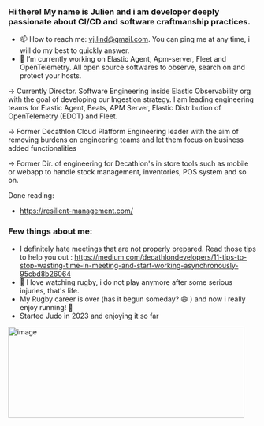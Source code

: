 ### Hi there! My name is Julien and i am developer deeply passionate about CI/CD and software craftmanship practices.

- 📫 How to reach me: vj.lind@gmail.com. You can ping me at any time, i will do my best to quickly answer.
- 🔭 I’m currently working on Elastic Agent, Apm-server, Fleet and OpenTelemetry. All open source softwares to observe, search on and protect your hosts.

&#8594; Currently Director. Software Engineering inside Elastic Observability org with the goal of developing our Ingestion strategy. I am leading engineering teams for Elastic Agent, Beats, APM Server, Elastic Distribution of OpenTelemetry (EDOT) and Fleet.

&#8594; Former Decathlon Cloud Platform Engineering leader with the aim of removing burdens on engineering teams and let them focus on business added functionalities

&#8594; Former Dir. of engineering for Decathlon's in store tools such as mobile or webapp to handle stock management, inventories, POS system and so on.

Done reading:
- https://resilient-management.com/

### Few things about me:
- I definitely hate meetings that are not properly prepared. Read those tips to help you out : https://medium.com/decathlondevelopers/11-tips-to-stop-wasting-time-in-meeting-and-start-working-asynchronously-95cbd8b26064
- 🏉 I love watching rugby, i do not play anymore after some serious injuries, that's life.
- My Rugby career is over (has it begun someday? 😄 ) and now i really enjoy running! 🏃‍
- Started Judo in 2023 and enjoying it so far
<img width="479" height="185" alt="image" src="https://github.com/user-attachments/assets/55c00f1e-ab66-4c5e-8064-b1cae71675c5" />




<!--
Here are some ideas to get you started:
- 🌱 I’m currently learning ...
- 👯 I’m looking to collaborate on ...
- 🤔 I’m looking for help with ...
- 💬 Ask me about ...
- 😄 Pronouns: ...
- ⚡ Fun fact: ...
-->
